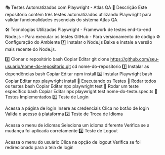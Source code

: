 
🎭 Testes Automatizados com Playwright - Atlas QA
📌 Descrição
Este repositório contém três testes automatizados utilizando Playwright para validar funcionalidades essenciais do sistema Atlas QA.

🛠️ Tecnologias Utilizadas
Playwright - Framework de testes end-to-end
Node.js - Para executar os testes
GitHub - Para versionamento de código
⚙️ Configuração do Ambiente
1️⃣ Instalar o Node.js
Baixe e instale a versão mais recente do Node.js.

2️⃣ Clonar o repositório
bash
Copiar
Editar
git clone https://github.com/seu-usuario/nome-do-repositorio.git
cd nome-do-repositorio
3️⃣ Instalar as dependências
bash
Copiar
Editar
npm install
4️⃣ Instalar Playwright
bash
Copiar
Editar
npx playwright install
🚀 Executando os Testes
📌 Rodar todos os testes
bash
Copiar
Editar
npx playwright test
📌 Rodar um teste específico
bash
Copiar
Editar
npx playwright test nome-do-teste.spec.ts
🧪 Testes Implementados
1️⃣ Teste de Login

Acessa a página de login
Insere as credenciais
Clica no botão de login
Valida o acesso à plataforma
2️⃣ Teste de Troca de Idioma

Acessa o menu de idiomas
Seleciona um idioma diferente
Verifica se a mudança foi aplicada corretamente
3️⃣ Teste de Logout

Acessa o menu do usuário
Clica na opção de logout
Verifica se foi redirecionado para a tela de login
